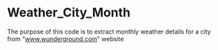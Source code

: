 # Weather_City_Month
The purpose of this code is to extract monthly weather details for a city from "www.wunderground.com" website
